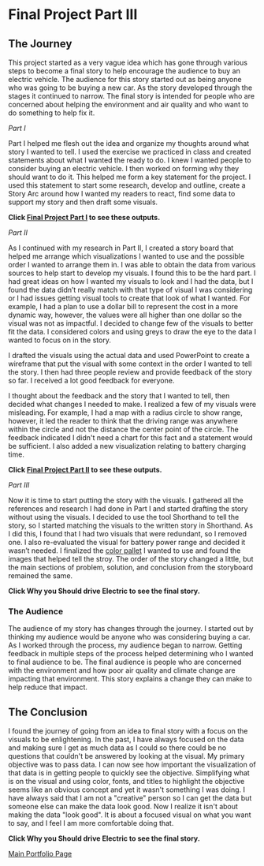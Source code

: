 # Final Project Part III

## The Journey
This project started as a very vague idea which has gone through various steps to become a final story to help encourage the audience to buy an electric vehicle. The audience for this story started out as being anyone who was going to be buying a new car.  As the story developed through the stages it continued to narrow. The final story is intended for people who are concerned about helping the environment and air quality and who want to do something to help fix it.

*Part I*

Part I helped me flesh out the idea and organize my thoughts around what story I wanted to tell.  I used the exercise we practiced in class and created statements about what I wanted the ready to do.  I knew I wanted people to consider buying an electric vehicle.  I then worked on forming why they should want to do it.  This helped me form a key statement for the project.  I used this statement to start some research, develop and outline, create a Story Arc around how I wanted my readers to react, find some data to support my story and then draft some visuals.  

**Click [Final Project Part I](/Final_Project_CassieHoward.md) to see these outputs.**

*Part II*

As I continued with my research in Part II, I created a story board that helped me arrange which visualizations I wanted to use and the possible order I wanted to arrange them in.  I was able to obtain the data from various sources to help start to develop my visuals.  I found this to be the hard part.  I had great ideas on how I wanted my visuals to look and I had the data, but I found the data didn’t really match with that type of visual I was considering or I had issues getting visual tools to create that look of what I wanted.  For example, I had a plan to use a dollar bill to represent the cost in a more dynamic way, however, the values were all higher than one dollar so the visual was not as impactful.  I decided to change few of the visuals to better fit the data.  I considered colors and using greys to draw the eye to the data I wanted to focus on in the story. 

I drafted the visuals using the actual data and used PowerPoint to create a wireframe that put the visual with some context in the order I wanted to tell the story.  I then had three people review and provide feedback of the story so far.  I received a lot good feedback for everyone.

I thought about the feedback and the story that I wanted to tell, then decided what changes I needed to make.  I realized a few of my visuals were misleading.  For example, I had a map with a radius circle to show range, however, it led the reader to think that the driving range was anywhere within the circle and not the distance the center point of the circle. The feedback indicated I didn't need a chart for this fact and a statement would be sufficient.  I also added a new visualization relating to battery charging time.

**Click [Final Project Part II](/Final_Project_pt2_CassieHoward.md) to see these outputs.**

*Part III*

Now it is time to start putting the story with the visuals.  I gathered all the references and research I had done in Part I and started drafting the story without using the visuals.  I decided to use the tool Shorthand to tell the story, so I started matching the visuals to the written story in Shorthand.  As I did this, I found that I had two visuals that were redundant, so I removed one.  I also re-evaluated the visual for battery power range and decided it wasn’t needed.  I finalized the [color pallet](/https://coolors.co/9e0142-d53e4f-f46d43-fdae61-fee08b-e6f598-abdda4-66c2a5-3288bd-5e4fa2) I wanted to use and found the images that helped tell the stroy.  The order of the story changed a little, but the main sections of problem, solution, and conclusion from the storyboard remained the same.    

**Click Why you Should drive Electric to see the final story.**  

### The Audience

The audience of my story has changes through the journey.  I started out by thinking my audience would be anyone who was considering buying a car.  As I worked through the process, my audience began to narrow.  Getting feedback in multiple steps of the process helped determining who I wanted to final audience to be.  The final audience is people who are concerned with the environment and how poor air quality and climate change are impacting that environment.  This story explains a change they can make to help reduce that impact.    

## The Conclusion

I found the journey of going from an idea to final story with a focus on the visuals to be enlightening.  In the past, I have always focused on the data and making sure I get as much data as I could so there could be no questions that couldn't be answered by looking at the visual.  My primary objective was to pass data. I can now see how important the visualization of that data is in getting people to quickly see the objective.  Simplifying what is on the visual and using color, fonts, and titles to highlight the objective seems like an obvious concept and yet it wasn't something I was doing.  I have always said that I am not a "creative" person so I can get the data but someone else can make the data look good.  Now I realize it isn't about making the data "look good".  It is about a focused visual on what you want to say, and I feel I am more comfortable doing that.  


**Click Why you Should drive Electric to see the final story.**  



 [Main Portfolio Page](/README.md)


